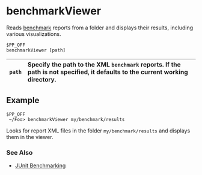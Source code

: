 # benchmarkViewer #

Reads [benchmark](DevGuideJUnitBenchmarking.md) reports from a folder and displays their results, including various visualizations.

```
$PP_OFF
benchmarkViewer [path]
```


|   `path`  |  Specify the path to the XML `benchmark` reports. If the path is not specified, it defaults to the current working directory. |
|:----------|:------------------------------------------------------------------------------------------------------------------------------|


## Example ##

```
$PP_OFF
 ~/Foo> benchmarkViewer my/benchmark/results
```
Looks for report XML files in the folder `my/benchmark/results` and displays them in the viewer.

### See Also ###

  * [JUnit Benchmarking](DevGuideJUnitBenchmarking.md)
